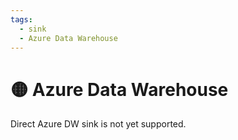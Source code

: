 ```yaml
---
tags:
  - sink
  - Azure Data Warehouse
---
```


# 🟡 Azure Data Warehouse

Direct Azure DW sink is not yet supported.
